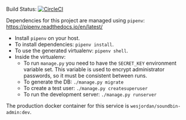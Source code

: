 Build Status: [![CircleCI](https://circleci.com/gh/cs-4284-capstone/soundbin-admin/tree/master.svg?style=svg)](https://circleci.com/gh/cs-4284-capstone/soundbin-admin/tree/master)

Dependencies for this project are managed using `pipenv`: https://pipenv.readthedocs.io/en/latest/

* Install `pipenv` on your host.
* To install dependencies: `pipenv install`.
* To use the generated virtualenv: `pipenv shell`.
* Inside the virtualenv:
    * To run `manage.py` you need to have the `SECRET_KEY` environment variable set. This variable is used to encrypt 
    administrator passwords, so it must be consistent between runs. 
    * To generate the DB: `./manage.py migrate`
    * To create a test user: `./manage.py createsuperuser`
    * To run the development server: `./manage.py runserver`
    
The production docker container for this service is `wesjordan/soundbin-admin:dev`.
